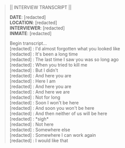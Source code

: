 > || INTERVIEW TRANSCRIPT ||  
>  
> **DATE**: [redacted]  
> **LOCATION**: [redacted]  
> **INTERVIEWER**: [redacted]  
> **INMATE**: [redacted]  
>  
> Begin transcript...  
> [redacted] : I'd almost forgotten what you looked like  
> [redacted] : It's been a long time  
> [redacted] : The last time I saw you was so long ago  
> [redacted] : When you tried to kill me  
> [redacted] : But I didn't  
> [redacted] : And here you are  
> [redacted] : Here I am  
> [redacted] : And here you are  
> [redacted] : And here we are  
> [redacted] : Not for long  
> [redacted] : Soon I won't be here  
> [redacted] : And soon you won't be here  
> [redacted] : And then neither of us will be here  
> [redacted] : \*sigh\*  
> [redacted] : Not here  
> [redacted] : Somewhere else  
> [redacted] : Somewhere I can work again  
> [redacted] : I would like that  